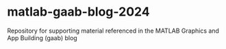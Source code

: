 # matlab-gaab-blog-2024
Repository for supporting material referenced in the MATLAB Graphics and App Building (gaab) blog
